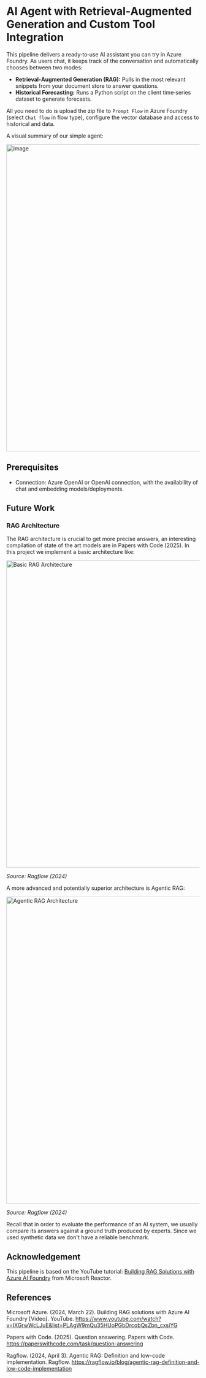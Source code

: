 # AI Agent with Retrieval‑Augmented Generation and Custom Tool Integration

This pipeline delivers a ready‑to‑use AI assistant you can try in Azure Foundry. As users chat, it keeps track of the conversation and automatically chooses between two modes:

- **Retrieval‑Augmented Generation (RAG):** Pulls in the most relevant snippets from your document store to answer questions.  
- **Historical Forecasting:** Runs a Python script on the client time‑series dataset to generate forecasts.

All you need to do is upload the zip file to `Prompt Flow` in Azure Foundry (select `Chat flow` in flow type), configure the vector database and access to historical and data.

A visual summary of our simple agent:

<img width="800" alt="image" src="https://github.com/user-attachments/assets/df1de885-74c0-48e7-a637-1d2c31e5bdc7" />



## Prerequisites

- Connection: Azure OpenAI or OpenAI connection, with the availability of chat and embedding models/deployments.

## Future Work
### RAG Architecture
The RAG architecture is crucial to get more precise answers, an interesting compilation of state of the art models are in Papers with Code (2025). In this project we implement a basic architecture like:

<img src="https://github.com/user-attachments/assets/b9f86766-4858-42ef-a04a-bc30d5d37cde" alt="Basic RAG Architecture" width="800"/>

*Source: Ragflow (2024)*

A more advanced and potentially superior architecture is Agentic RAG:

<img src="https://github.com/user-attachments/assets/6c4ba81b-7654-4bea-b03f-dac9af427c54" alt="Agentic RAG Architecture" width="800"/>

*Source: Ragflow (2024)*

Recall that in order to evaluate the performance of an AI system, we usually compare its answers against a ground truth produced by experts. Since we used synthetic data we don't have a reliable benchmark.

## Acknowledgement
This pipeline is based on the YouTube tutorial: [Building RAG Solutions with Azure AI Foundry](https://www.youtube.com/watch?v=IXGrwWcLJuE&list=PLAgW9mQu35HUoPGbDrcqbQsZbn_cxsiYG) from Microsoft Reactor.

## References
Microsoft Azure. (2024, March 22). Building RAG solutions with Azure AI Foundry [Video]. YouTube. https://www.youtube.com/watch?v=IXGrwWcLJuE&list=PLAgW9mQu35HUoPGbDrcqbQsZbn_cxsiYG

Papers with Code. (2025). Question answering. Papers with Code. https://paperswithcode.com/task/question-answering

Ragflow. (2024, April 3). Agentic RAG: Definition and low-code implementation. Ragflow. https://ragflow.io/blog/agentic-rag-definition-and-low-code-implementation

